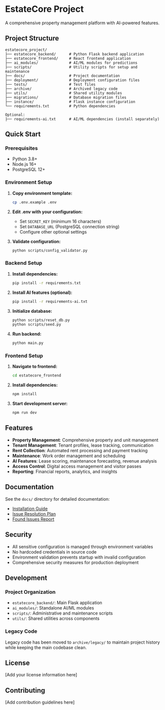 # EstateCore Project

A comprehensive property management platform with AI-powered features.

## Project Structure

```
estatecore_project/
├── estatecore_backend/      # Python Flask backend application
├── estatecore_frontend/     # React frontend application
├── ai_modules/              # AI/ML modules for predictions
├── scripts/                 # Utility scripts for setup and maintenance
├── docs/                    # Project documentation
├── deployment/              # Deployment configuration files
├── tests/                   # Test files
├── archive/                 # Archived legacy code
├── utils/                   # Shared utility modules
├── migrations/              # Database migration files
├── instance/                # Flask instance configuration
└── requirements.txt         # Python dependencies

Optional:
├── requirements-ai.txt      # AI/ML dependencies (install separately)
```

## Quick Start

### Prerequisites
- Python 3.8+
- Node.js 16+
- PostgreSQL 12+

### Environment Setup

1. **Copy environment template:**
   ```bash
   cp .env.example .env
   ```

2. **Edit .env with your configuration:**
   - Set `SECRET_KEY` (minimum 16 characters)
   - Set `DATABASE_URL` (PostgreSQL connection string)
   - Configure other optional settings

3. **Validate configuration:**
   ```bash
   python scripts/config_validator.py
   ```

### Backend Setup

1. **Install dependencies:**
   ```bash
   pip install -r requirements.txt
   ```

2. **Install AI features (optional):**
   ```bash
   pip install -r requirements-ai.txt
   ```

3. **Initialize database:**
   ```bash
   python scripts/reset_db.py
   python scripts/seed.py
   ```

4. **Run backend:**
   ```bash
   python main.py
   ```

### Frontend Setup

1. **Navigate to frontend:**
   ```bash
   cd estatecore_frontend
   ```

2. **Install dependencies:**
   ```bash
   npm install
   ```

3. **Start development server:**
   ```bash
   npm run dev
   ```

## Features

- **Property Management**: Comprehensive property and unit management
- **Tenant Management**: Tenant profiles, lease tracking, communication
- **Rent Collection**: Automated rent processing and payment tracking
- **Maintenance**: Work order management and scheduling
- **AI Features**: Lease scoring, maintenance forecasting, revenue analysis
- **Access Control**: Digital access management and visitor passes
- **Reporting**: Financial reports, analytics, and insights

## Documentation

See the `docs/` directory for detailed documentation:
- [Installation Guide](docs/README-APPLY.txt)
- [Issue Resolution Plan](docs/ISSUE_RESOLUTION_PLAN.txt)
- [Found Issues Report](docs/FOUND_ISSUES.txt)

## Security

- All sensitive configuration is managed through environment variables
- No hardcoded credentials in source code
- Environment validation prevents startup with invalid configuration
- Comprehensive security measures for production deployment

## Development

### Project Organization
- `estatecore_backend/`: Main Flask application
- `ai_modules/`: Standalone AI/ML modules
- `scripts/`: Administrative and maintenance scripts
- `utils/`: Shared utilities across components

### Legacy Code
Legacy code has been moved to `archive/legacy/` to maintain project history while keeping the main codebase clean.

## License

[Add your license information here]

## Contributing

[Add contribution guidelines here]
